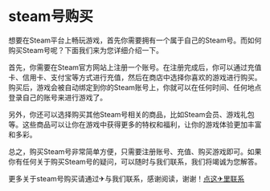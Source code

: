 # steam号购买

想要在Steam平台上畅玩游戏，首先你需要拥有一个属于自己的Steam号。而如何购买Steam号呢？下面我们来为您详细介绍一下。

首先，你需要在Steam官方网站上注册一个账号。在注册完成后，你可以通过充值卡、信用卡、支付宝等方式进行充值，然后在商店中选择你喜欢的游戏进行购买。购买后，游戏会被自动绑定到你的Steam账号上，你就可以在任何时间、任何地点登录自己的账号来进行游戏了。

另外，你还可以选择购买其他Steam号相关的商品，比如Steam会员、游戏礼包等。这些商品可以让你在游戏中获得更多的特权和福利，让你的游戏体验更加丰富和多彩。

总之，购买Steam号非常简单方便，只需要注册账号、充值、购买游戏即可。如果你有任何关于购买Steam号的疑问，可以随时与我们联系，我们将竭诚为您解答。

更多关于steam号购买请通过✈与我们联系，感谢阅读，谢谢！[点这✈里联系](https://gg.k02.cc)